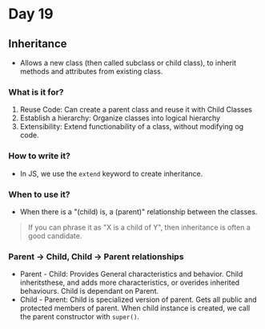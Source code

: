 # Day 19

## Inheritance

- Allows a new class (then called subclass or child class), to inherit methods and attributes from existing class.

### What is it for?

1. Reuse Code: Can create a parent class and reuse it with Child Classes
2. Establish a hierarchy: Organize classes into logical hierarchy
3. Extensibility: Extend functionability of a class, without modifying og code.

### How to write it?

- In JS, we use the `extend` keyword to create inheritance.

### When to use it?

- When there is a "(child) is, a (parent)" relationship between the classes.

> If you can phrase it as "X is a child of Y", then inheritance is often a good candidate.

### Parent -> Child, Child -> Parent relationships

- Parent - Child: Provides General characteristics and behavior. Child inheritsthese, and adds more characteristics, or overides inherited behaviours. Child is dependant on Parent.
- Child - Parent: Child is specialized version of parent. Gets all public and protected members of parent. When child instance is created, we call the parent constructor with `super()`.
